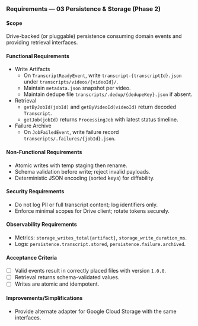 ### Requirements — 03 Persistence & Storage (Phase 2)

#### Scope

Drive-backed (or pluggable) persistence consuming domain events and providing retrieval interfaces.

#### Functional Requirements

- Write Artifacts
  - On `TranscriptReadyEvent`, write `transcript-{transcriptId}.json` under `transcripts/videos/{videoId}/`.
  - Maintain `metadata.json` snapshot per video.
  - Maintain dedupe file `transcripts/.dedup/{dedupeKey}.json` if absent.
- Retrieval
  - `getByJobId(jobId)` and `getByVideoId(videoId)` return decoded `Transcript`.
  - `getJob(jobId)` returns `ProcessingJob` with latest status timeline.
- Failure Archive
  - On `JobFailedEvent`, write failure record `transcripts/.failures/{jobId}.json`.

#### Non-Functional Requirements

- Atomic writes with temp staging then rename.
- Schema validation before write; reject invalid payloads.
- Deterministic JSON encoding (sorted keys) for diffability.

#### Security Requirements

- Do not log PII or full transcript content; log identifiers only.
- Enforce minimal scopes for Drive client; rotate tokens securely.

#### Observability Requirements

- Metrics: `storage_writes_total{artifact}`, `storage_write_duration_ms`.
- Logs: `persistence.transcript.stored`, `persistence.failure.archived`.

#### Acceptance Criteria

- [ ] Valid events result in correctly placed files with version `1.0.0`.
- [ ] Retrieval returns schema-validated values.
- [ ] Writes are atomic and idempotent.

#### Improvements/Simplifications

- Provide alternate adapter for Google Cloud Storage with the same interfaces.
